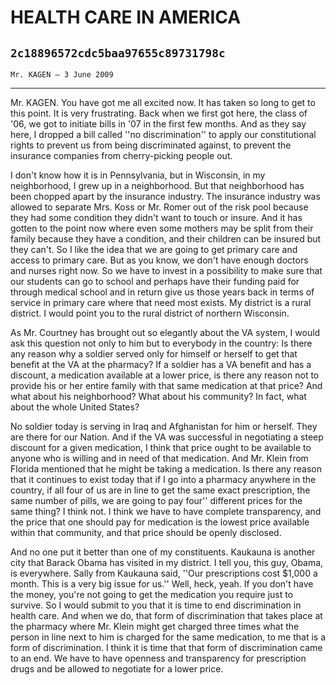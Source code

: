 # HEALTH CARE IN AMERICA
## `2c18896572cdc5baa97655c89731798c`
`Mr. KAGEN — 3 June 2009`

---


Mr. KAGEN. You have got me all excited now. It has taken so long to 
get to this point. It is very frustrating. Back when we first got here, 
the class of '06, we got to initiate bills in '07 in the first few 
months. And as they say here, I dropped a bill called ''no 
discrimination'' to apply our constitutional rights to prevent us from 
being discriminated against, to prevent the insurance companies from 
cherry-picking people out.

I don't know how it is in Pennsylvania, but in Wisconsin, in my 
neighborhood, I grew up in a neighborhood. But that neighborhood has 
been chopped apart by the insurance industry. The insurance industry 
was allowed to separate Mrs. Koss or Mr. Romer out of the risk pool 
because they had some condition they didn't want to touch or insure. 
And it has gotten to the point now where even some mothers may be split 
from their family because they have a condition, and their children can 
be insured but they can't. So I like the idea that we are going to get 
primary care and access to primary care. But as you know, we don't have 
enough doctors and nurses right now. So we have to invest in a 
possibility to make sure that our students can go to school and perhaps 
have their funding paid for through medical school and in return give 
us those years back in terms of service in primary care where that need 
most exists. My district is a rural district. I would point you to the 
rural district of northern Wisconsin.

As Mr. Courtney has brought out so elegantly about the VA system, I 
would ask this question not only to him but to everybody in the 
country: Is there any reason why a soldier served only for himself or 
herself to get that benefit at the VA at the pharmacy? If a soldier has 
a VA benefit and has a discount, a medication available at a lower 
price, is there any reason not to provide his or her entire family with 
that same medication at that price? And what about his neighborhood? 
What about his community? In fact, what about the whole United States?

No soldier today is serving in Iraq and Afghanistan for him or 
herself. They are there for our Nation. And if the VA was successful in 
negotiating a steep discount for a given medication, I think that price 
ought to be available to anyone who is willing and in need of that 
medication. And Mr. Klein from Florida mentioned that he might be 
taking a medication. Is there any reason that it continues to exist 
today that if I go into a pharmacy anywhere in the country, if all four 
of us are in line to get the same exact prescription, the same number 
of pills, we are going to pay four'' different prices for the same 
thing? I think not. I think we have to have complete transparency, and 
the price that one should pay for medication is the lowest price 
available within that community, and that price should be openly 
disclosed.

And no one put it better than one of my constituents. Kaukauna is 
another city that Barack Obama has visited in my district. I tell you, 
this guy, Obama, is everywhere. Sally from Kaukauna said, ''Our 
prescriptions cost $1,000 a month. This is a very big issue for us.'' 
Well, heck, yeah. If you don't have the money, you're not going to get 
the medication you require just to survive. So I would submit to you 
that it is time to end discrimination in health care. And when we do, 
that form of discrimination that takes place at the pharmacy where Mr. 
Klein might get charged three times what the person in line next to him 
is charged for the same medication, to me that is a form of 
discrimination. I think it is time that that form of discrimination 
came to an end. We have to have openness and transparency for 
prescription drugs and be allowed to negotiate for a lower price.

